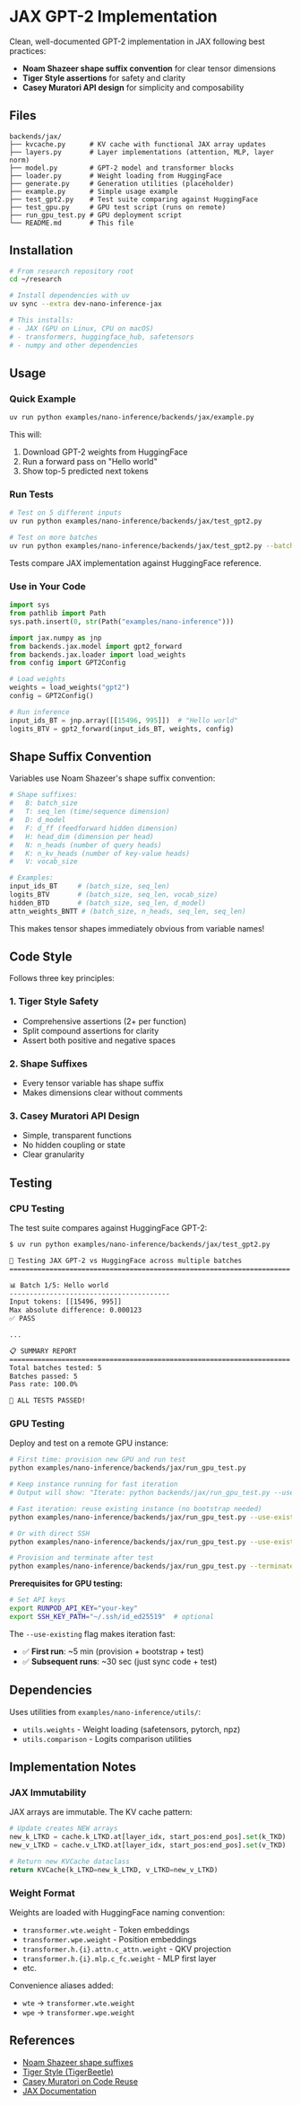 # JAX GPT-2 Implementation

Clean, well-documented GPT-2 implementation in JAX following best practices:
- **Noam Shazeer shape suffix convention** for clear tensor dimensions
- **Tiger Style assertions** for safety and clarity
- **Casey Muratori API design** for simplicity and composability

## Files

```
backends/jax/
├── kvcache.py      # KV cache with functional JAX array updates
├── layers.py       # Layer implementations (attention, MLP, layer norm)
├── model.py        # GPT-2 model and transformer blocks
├── loader.py       # Weight loading from HuggingFace
├── generate.py     # Generation utilities (placeholder)
├── example.py      # Simple usage example
├── test_gpt2.py    # Test suite comparing against HuggingFace
├── test_gpu.py     # GPU test script (runs on remote)
├── run_gpu_test.py # GPU deployment script
└── README.md       # This file
```

## Installation

```bash
# From research repository root
cd ~/research

# Install dependencies with uv
uv sync --extra dev-nano-inference-jax

# This installs:
# - JAX (GPU on Linux, CPU on macOS)
# - transformers, huggingface_hub, safetensors
# - numpy and other dependencies
```

## Usage

### Quick Example

```bash
uv run python examples/nano-inference/backends/jax/example.py
```

This will:
1. Download GPT-2 weights from HuggingFace
2. Run a forward pass on "Hello world"
3. Show top-5 predicted next tokens

### Run Tests

```bash
# Test on 5 different inputs
uv run python examples/nano-inference/backends/jax/test_gpt2.py

# Test on more batches
uv run python examples/nano-inference/backends/jax/test_gpt2.py --batches 10
```

Tests compare JAX implementation against HuggingFace reference.

### Use in Your Code

```python
import sys
from pathlib import Path
sys.path.insert(0, str(Path("examples/nano-inference")))

import jax.numpy as jnp
from backends.jax.model import gpt2_forward
from backends.jax.loader import load_weights
from config import GPT2Config

# Load weights
weights = load_weights("gpt2")
config = GPT2Config()

# Run inference
input_ids_BT = jnp.array([[15496, 995]])  # "Hello world"
logits_BTV = gpt2_forward(input_ids_BT, weights, config)
```

## Shape Suffix Convention

Variables use Noam Shazeer's shape suffix convention:

```python
# Shape suffixes:
#   B: batch_size
#   T: seq_len (time/sequence dimension)
#   D: d_model
#   F: d_ff (feedforward hidden dimension)
#   H: head_dim (dimension per head)
#   N: n_heads (number of query heads)
#   K: n_kv_heads (number of key-value heads)
#   V: vocab_size

# Examples:
input_ids_BT     # (batch_size, seq_len)
logits_BTV       # (batch_size, seq_len, vocab_size)
hidden_BTD       # (batch_size, seq_len, d_model)
attn_weights_BNTT # (batch_size, n_heads, seq_len, seq_len)
```

This makes tensor shapes immediately obvious from variable names!

## Code Style

Follows three key principles:

### 1. Tiger Style Safety
- Comprehensive assertions (2+ per function)
- Split compound assertions for clarity
- Assert both positive and negative spaces

### 2. Shape Suffixes
- Every tensor variable has shape suffix
- Makes dimensions clear without comments

### 3. Casey Muratori API Design
- Simple, transparent functions
- No hidden coupling or state
- Clear granularity

## Testing

### CPU Testing

The test suite compares against HuggingFace GPT-2:

```bash
$ uv run python examples/nano-inference/backends/jax/test_gpt2.py

🧪 Testing JAX GPT-2 vs HuggingFace across multiple batches
======================================================================

📊 Batch 1/5: Hello world
----------------------------------------
Input tokens: [[15496, 995]]
Max absolute difference: 0.000123
✅ PASS

...

📋 SUMMARY REPORT
======================================================================
Total batches tested: 5
Batches passed: 5
Pass rate: 100.0%

🎉 ALL TESTS PASSED!
```

### GPU Testing

Deploy and test on a remote GPU instance:

```bash
# First time: provision new GPU and run test
python examples/nano-inference/backends/jax/run_gpu_test.py

# Keep instance running for fast iteration
# Output will show: "Iterate: python backends/jax/run_gpu_test.py --use-existing jax-gpt2-dev"

# Fast iteration: reuse existing instance (no bootstrap needed)
python examples/nano-inference/backends/jax/run_gpu_test.py --use-existing jax-gpt2-dev

# Or with direct SSH
python examples/nano-inference/backends/jax/run_gpu_test.py --use-existing root@123.45.67.89:22

# Provision and terminate after test
python examples/nano-inference/backends/jax/run_gpu_test.py --terminate
```

**Prerequisites for GPU testing:**
```bash
# Set API keys
export RUNPOD_API_KEY="your-key"
export SSH_KEY_PATH="~/.ssh/id_ed25519"  # optional
```

The `--use-existing` flag makes iteration fast:
- ✅ **First run**: ~5 min (provision + bootstrap + test)
- ✅ **Subsequent runs**: ~30 sec (just sync code + test)

## Dependencies

Uses utilities from `examples/nano-inference/utils/`:
- `utils.weights` - Weight loading (safetensors, pytorch, npz)
- `utils.comparison` - Logits comparison utilities

## Implementation Notes

### JAX Immutability

JAX arrays are immutable. The KV cache pattern:

```python
# Update creates NEW arrays
new_k_LTKD = cache.k_LTKD.at[layer_idx, start_pos:end_pos].set(k_TKD)
new_v_LTKD = cache.v_LTKD.at[layer_idx, start_pos:end_pos].set(v_TKD)

# Return new KVCache dataclass
return KVCache(k_LTKD=new_k_LTKD, v_LTKD=new_v_LTKD)
```

### Weight Format

Weights are loaded with HuggingFace naming convention:
- `transformer.wte.weight` - Token embeddings
- `transformer.wpe.weight` - Position embeddings
- `transformer.h.{i}.attn.c_attn.weight` - QKV projection
- `transformer.h.{i}.mlp.c_fc.weight` - MLP first layer
- etc.

Convenience aliases added:
- `wte` → `transformer.wte.weight`
- `wpe` → `transformer.wpe.weight`

## References

- [Noam Shazeer shape suffixes](https://medium.com/@NoamShazeer/shape-suffixes-good-coding-style-f836e72e24fd)
- [Tiger Style (TigerBeetle)](https://github.com/tigerbeetle/tigerbeetle/blob/main/docs/TIGER_STYLE.md)
- [Casey Muratori on Code Reuse](https://www.youtube.com/watch?v=ZQ5_u8Lgvyk)
- [JAX Documentation](https://jax.readthedocs.io/)

